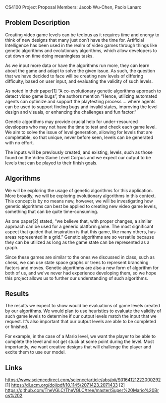 CS4100 Project Proposal
Members:
Jacob Wu-Chen, Paolo Lanaro

## Problem Description
Creating video game levels can be tedious as it requires time and energy to think of new designs that many just don’t have the time for. Artificial Intelligence has been used in the realm of video games through things like genetic algorithms and evolutionary algorithms, which allow developers to cut down on time doing meaningless tasks. 

As we input more data or have the algorithms run more, they can learn about the game and adapt to solve the given issue. As such, the question that we have decided to face will be creating new levels of differing difficulty, based on user input, and evaluating the validity of such levels. 

As noted in their paper[1] “A co-evolutionary genetic algorithms approach to detect video game bugs”, the authors mention “Hence, utilizing automated agents can optimize and support the playtesting process … where agents can be used to support finding bugs and invalid states, improving the level design and visuals, or enhancing the challenges and fun factor.” 

Genetic algorithms may provide crucial help for under-resourced developers who may not have the time to test and check each game level. We aim to solve the issue of level generation, allowing for levels that are completable, so that unique, never before seen, levels can be generated with no effort. 

The inputs will be previously created, and existing, levels, such as those found on the Video Game Level Corpus and we expect our output to be levels that can be played to their finish goals.


## Algorithms
We will be exploring the usage of genetic algorithms for this application. More broadly, we will be exploring evolutionary algorithms in this context. This concept is by no means new, however, we will be investigating how genetic algorithms can best be applied to creating new video game levels, something that can be quite time-consuming.  

As one paper[2] stated, “we believe that, with proper changes, a similar approach can be used for a generic platform game. The most significant aspect that guided that inspiration is that this game, like many others, has areas represented in a grid.” Genetic algorithms are so versatile because they can be utilized as long as the game state can be represented as a graph. 

Since these games are similar to the ones we discussed in class, such as chess, we can use state space graphs or trees to represent branching factors and moves. Genetic algorithms are also a new form of algorithm for both of us, and we’ve never had experience developing them, so we hope this project allows us to further our understanding of such algorithms.









## Results
The results we expect to show would be evaluations of game levels created by our algorithms. We would plan to use heuristics to evaluate the validity of such game levels to determine if our output levels match the input that we request. It’s also important that our output levels are able to be completed or finished. 

For example, in the case of a Mario level, we want the player to be able to complete the level and not get stuck at some point during the level. Most importantly, we want creative designs that will challenge the player and excite them to use our model. 

## Links

https://www.sciencedirect.com/science/article/abs/pii/S0164121222000292 [1]
https://dl.acm.org/doi/pdf/10.1145/2071423.2071433 [2]
https://github.com/TheVGLC/TheVGLC/tree/master/Super%20Mario%20Bros%202 
